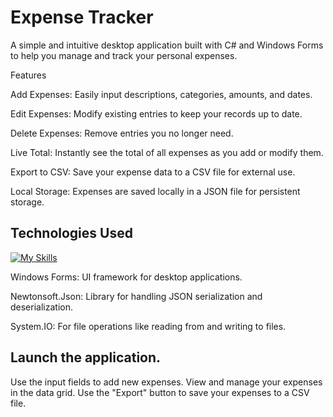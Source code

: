 # Expense Tracker

A simple and intuitive desktop application built with C# and Windows Forms to help you manage and track your personal expenses.

Features

Add Expenses: Easily input descriptions, categories, amounts, and dates.

Edit Expenses: Modify existing entries to keep your records up to date.

Delete Expenses: Remove entries you no longer need.

Live Total: Instantly see the total of all expenses as you add or modify them.

Export to CSV: Save your expense data to a CSV file for external use.

Local Storage: Expenses are saved locally in a JSON file for persistent storage.

## Technologies Used
[![My Skills](https://skillicons.dev/icons?i=cs,dotnet)](https://skillicons.dev)

Windows Forms: UI framework for desktop applications.

Newtonsoft.Json: Library for handling JSON serialization and deserialization.

System.IO: For file operations like reading from and writing to files.

## Launch the application.
Use the input fields to add new expenses.
View and manage your expenses in the data grid.
Use the "Export" button to save your expenses to a CSV file.
